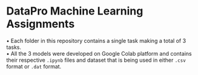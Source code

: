 # DataPro Machine Learning Assignments
• Each folder in this repository contains a single task making a total of 3 tasks.<br>
• All the 3 models were developed on Google Colab platform and contains their respective `.ipynb` files and dataset that is being used in either `.csv` format or `.dat` format.
